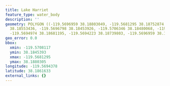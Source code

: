 ```yaml
---
title: Lake Harriet
feature_type: water_body
description: ''
geometry: POLYGON ((-119.5696959 38.18803049, -119.5681295 38.18752874, -119.5689073
  38.18553436, -119.5696798 38.18453926, -119.5706346 38.18480068, -119.5708117 38.18540786,
  -119.5694974 38.18681195, -119.5694223 38.18739803, -119.5696959 38.18803049))
geo_error: 0.0
bbox:
  xmin: -119.5708117
  ymin: 38.1845393
  xmax: -119.5681295
  ymax: 38.1880305
longitude: -119.5694378
latitude: 38.1861633
external_links: {}
---
```

